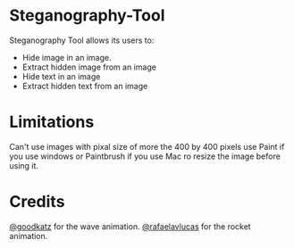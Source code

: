 # Steganography-Tool

Steganography Tool allows its users to:  
  - Hide image in an image.
  - Extract hidden image from an image
  - Hide text in an image
  - Extract hidden text from an image
  
# Limitations

Can't use images with pixal size of more the 400 by 400 pixels use Paint if you use windows or Paintbrush if you use Mac ro resize the image before using it.

# Credits
[@goodkatz](https://codepen.io/goodkatz) for the wave animation.
[@rafaelavlucas](https://codepen.io/rafaelavlucas) for the rocket animation.
